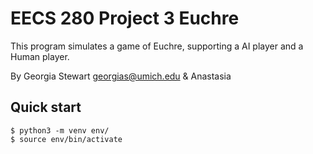 EECS 280 Project 3 Euchre
===========================
This program simulates a game of Euchre, supporting a AI player and a Human player.

By Georgia Stewart <georgias@umich.edu> & Anastasia 
## Quick start
```console
$ python3 -m venv env/
$ source env/bin/activate
```
